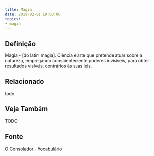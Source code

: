```yaml
---
title: Magia
date: 2019-02-01 19:00:00
topics:
- magia
---
```


## Definição
Magia - [do latim magia]. Ciência e arte que pretende atuar sobre a natureza,
empregando conscientemente poderes invisíveis, para obter resultados visíveis,
contrários às suas leis. 

## Relacionado
todo

## Veja Também
TODO

## Fonte
[O Consolador - Vocabulário](http://www.oconsolador.com.br/linkfixo/vocabulario/principal.html)


